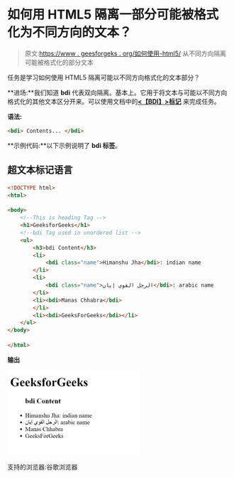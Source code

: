 # 如何用 HTML5 隔离一部分可能被格式化为不同方向的文本？

> 原文:[https://www . geesforgeks . org/如何使用-html5/](https://www.geeksforgeeks.org/how-to-isolate-a-part-of-text-that-may-be-formatted-in-a-different-direction-using-html5/) 从不同方向隔离可能被格式化的部分文本

任务是学习如何使用 HTML5 隔离可能以不同方向格式化的文本部分？

**进场:**我们知道 **bdi** 代表双向隔离。基本上。它用于将文本与可能以不同方向格式化的其他文本区分开来。可以使用文档中的[**<【BDI】>标记**](https://www.geeksforgeeks.org/html-5-bdi-tag/) 来完成任务。

**语法:**

```html
<bdi> Contents... </bdi>
```

**示例代码:**以下示例说明了 **bdi 标签**。

## 超文本标记语言

```html
<!DOCTYPE html>
<html>

<body>
    <!--This is heading Tag -->
    <h1>GeeksforGeeks</h1>
    <!--bdi Tag used in unordered list -->
    <ul>
        <h3>bdi Content</h3>
        <li>
            <bdi class="name">Himanshu Jha</bdi>: indian name
        </li>
        <li>
            <bdi class="name">الرجل القوي إيان</bdi>: arabic name
        </li>
        <li><bdi>Manas Chhabra</bdi>
        </li>
        <li><bdi>GeeksForGeeks</bdi></li>
    </ul>
</body>

</html>
```

**输出**

![](img/5ce7dac13ef0a67d9687b8fc04949d3d.png)

支持的浏览器:谷歌浏览器
